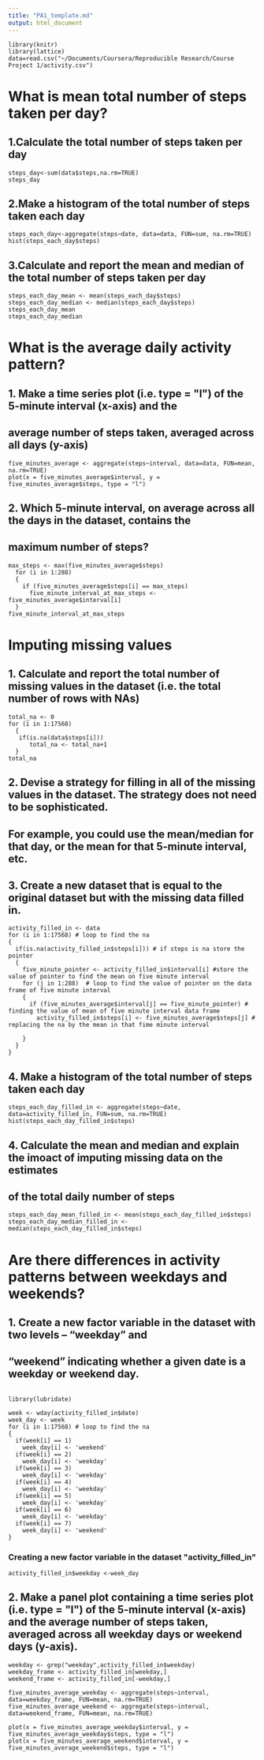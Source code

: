 ```yaml
---
title: "PA1_template.md"
output: html_document
---
```

```{r}
library(knitr)
library(lattice)
data=read.csv("~/Documents/Coursera/Reproducible Research/Course Project 1/activity.csv")
```
# What is mean total number of steps taken per day?

## 1.Calculate the total number of steps taken per day
```{r,echo=TRUE}
steps_day<-sum(data$steps,na.rm=TRUE)
steps_day
```

## 2.Make a histogram of the total number of steps taken each day
```{r,echo=FALSE}
steps_each_day<-aggregate(steps~date, data=data, FUN=sum, na.rm=TRUE)
hist(steps_each_day$steps)
```

## 3.Calculate and report the mean and median of the total number of steps taken per day
```{r,echo=TRUE}
steps_each_day_mean <- mean(steps_each_day$steps)
steps_each_day_median <- median(steps_each_day$steps)
steps_each_day_mean
steps_each_day_median
```

# What is the average daily activity pattern?

## 1. Make a time series plot (i.e. type = "l") of the 5-minute interval (x-axis) and the 
## average number of steps taken, averaged across all days (y-axis)
```{r,echo=FALSE}
five_minutes_average <- aggregate(steps~interval, data=data, FUN=mean, na.rm=TRUE)
plot(x = five_minutes_average$interval, y = five_minutes_average$steps, type = "l")
```

## 2. Which 5-minute interval, on average across all the days in the dataset, contains the 
## maximum number of steps?
```{r,echo=TRUE}
max_steps <- max(five_minutes_average$steps)
  for (i in 1:288) 
  {
    if (five_minutes_average$steps[i] == max_steps)
      five_minute_interval_at_max_steps <- five_minutes_average$interval[i]
  }
five_minute_interval_at_max_steps 
```

# Imputing missing values

## 1. Calculate and report the total number of missing values in the dataset (i.e. the total number of rows with NAs)
```{r}
total_na <- 0
for (i in 1:17568)
  {
   if(is.na(data$steps[i])) 
      total_na <- total_na+1 
  }
total_na
```

## 2. Devise a strategy for filling in all of the missing values in the dataset. The strategy does not need to be sophisticated. 
## For example, you could use the mean/median for that day, or the mean for that 5-minute interval, etc.

## 3. Create a new dataset that is equal to the original dataset but with the missing data filled in.
```{r}
activity_filled_in <- data
for (i in 1:17568) # loop to find the na
{
  if(is.na(activity_filled_in$steps[i])) # if steps is na store the pointer 
  { 
    five_minute_pointer <- activity_filled_in$interval[i] #store the value of pointer to find the mean on five minute interval
    for (j in 1:288)  # loop to find the value of pointer on the data frame of five minute interval
    {
      if (five_minutes_average$interval[j] == five_minute_pointer) # finding the value of mean of five minute interval data frame
        activity_filled_in$steps[i] <- five_minutes_average$steps[j] # replacing the na by the mean in that fime minute interval 
      
    }
  }
}
```

## 4.  Make a histogram of the total number of steps taken each day
```{r,echo=FALSE}
steps_each_day_filled_in <- aggregate(steps~date, data=activity_filled_in, FUN=sum, na.rm=TRUE)
hist(steps_each_day_filled_in$steps)
```

## 4. Calculate the mean and median and explain the imoact of imputing missing data on the estimates 
## of the total daily number of steps
```{r}
steps_each_day_mean_filled_in <- mean(steps_each_day_filled_in$steps)
steps_each_day_median_filled_in <- median(steps_each_day_filled_in$steps)
```

# Are there differences in activity patterns between weekdays and weekends?

## 1. Create a new factor variable in the dataset with two levels – “weekday” and 
## “weekend” indicating whether a given date is a weekday or weekend day.

```{r,echo=TRUE}

library(lubridate)

week <- wday(activity_filled_in$date)
week_day <- week
for (i in 1:17568) # loop to find the na
{
  if(week[i] == 1)
    week_day[i] <- 'weekend'
  if(week[i] == 2)
    week_day[i] <- 'weekday'
  if(week[i] == 3)
    week_day[i] <- 'weekday'
  if(week[i] == 4)
    week_day[i] <- 'weekday'
  if(week[i] == 5)
    week_day[i] <- 'weekday'
  if(week[i] == 6)
    week_day[i] <- 'weekday'
  if(week[i] == 7)
    week_day[i] <- 'weekend'
}
```

### Creating a new factor variable in the dataset "activity_filled_in" 
```{r,echo=TRUE}
activity_filled_in$weekday <-week_day
```
## 2. Make a panel plot containing a time series plot (i.e. type = "l") of the 5-minute interval (x-axis) and the average number of steps taken, averaged across all weekday days or weekend days (y-axis).
```{r,echo=FALSE}
weekday <- grep("weekday",activity_filled_in$weekday)
weekday_frame <- activity_filled_in[weekday,]
weekend_frame <- activity_filled_in[-weekday,]

five_minutes_average_weekday <- aggregate(steps~interval, data=weekday_frame, FUN=mean, na.rm=TRUE)
five_minutes_average_weekend <- aggregate(steps~interval, data=weekend_frame, FUN=mean, na.rm=TRUE)

plot(x = five_minutes_average_weekday$interval, y = five_minutes_average_weekday$steps, type = "l") 
plot(x = five_minutes_average_weekend$interval, y = five_minutes_average_weekend$steps, type = "l") 
```

